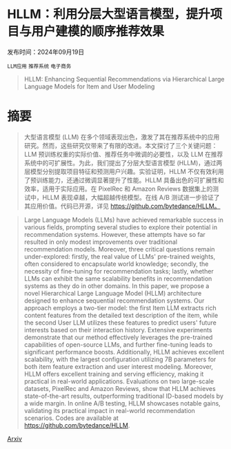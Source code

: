 # HLLM：利用分层大型语言模型，提升项目与用户建模的顺序推荐效果

发布时间：2024年09月19日

`LLM应用` `推荐系统` `电子商务`

> HLLM: Enhancing Sequential Recommendations via Hierarchical Large Language Models for Item and User Modeling

# 摘要

> 大型语言模型 (LLM) 在多个领域表现出色，激发了其在推荐系统中的应用研究。然而，这些研究仅带来了有限的改进。本文探讨了三个关键问题：LLM 预训练权重的实际价值、推荐任务中微调的必要性，以及 LLM 在推荐系统中的可扩展性。为此，我们提出了分层大型语言模型 (HLLM)，通过两层模型分别提取项目特征和预测用户兴趣。实验证明，HLLM 不仅有效利用了预训练能力，还通过微调显著提升了性能。HLLM 具备出色的可扩展性和效率，适用于实际应用。在 PixelRec 和 Amazon Reviews 数据集上的测试中，HLLM 表现卓越，大幅超越传统模型。在线 A/B 测试进一步验证了其应用价值。代码已开源，详见 https://github.com/bytedance/HLLM。

> Large Language Models (LLMs) have achieved remarkable success in various fields, prompting several studies to explore their potential in recommendation systems. However, these attempts have so far resulted in only modest improvements over traditional recommendation models. Moreover, three critical questions remain under-explored: firstly, the real value of LLMs' pre-trained weights, often considered to encapsulate world knowledge; secondly, the necessity of fine-tuning for recommendation tasks; lastly, whether LLMs can exhibit the same scalability benefits in recommendation systems as they do in other domains. In this paper, we propose a novel Hierarchical Large Language Model (HLLM) architecture designed to enhance sequential recommendation systems. Our approach employs a two-tier model: the first Item LLM extracts rich content features from the detailed text description of the item, while the second User LLM utilizes these features to predict users' future interests based on their interaction history. Extensive experiments demonstrate that our method effectively leverages the pre-trained capabilities of open-source LLMs, and further fine-tuning leads to significant performance boosts. Additionally, HLLM achieves excellent scalability, with the largest configuration utilizing 7B parameters for both item feature extraction and user interest modeling. Moreover, HLLM offers excellent training and serving efficiency, making it practical in real-world applications. Evaluations on two large-scale datasets, PixelRec and Amazon Reviews, show that HLLM achieves state-of-the-art results, outperforming traditional ID-based models by a wide margin. In online A/B testing, HLLM showcases notable gains, validating its practical impact in real-world recommendation scenarios. Codes are available at https://github.com/bytedance/HLLM.

[Arxiv](https://arxiv.org/abs/2409.12740)